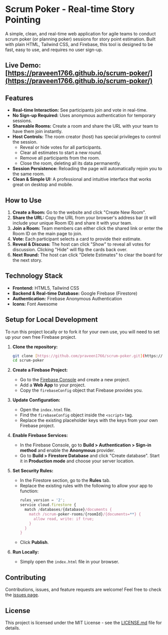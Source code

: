 # Scrum Poker - Real-time Story Pointing

A simple, clean, and real-time web application for agile teams to conduct scrum poker (or planning poker) sessions for story point estimation. Built with plain HTML, Tailwind CSS, and Firebase, this tool is designed to be fast, easy to use, and requires no user sign-up.

**Live Demo:** [https://praveen1766.github.io/scrum-poker/](https://praveen1766.github.io/scrum-poker/)
---

## Features

-   **Real-time Interaction:** See participants join and vote in real-time.
-   **No Sign-up Required:** Uses anonymous authentication for temporary sessions.
-   **Shareable Rooms:** Create a room and share the URL with your team to have them join instantly.
-   **Host Controls:** The room creator (host) has special privileges to control the session.
    -   Reveal or hide votes for all participants.
    -   Clear all estimates to start a new round.
    -   Remove all participants from the room.
    -   Close the room, deleting all its data permanently.
-   **Session Persistence:** Reloading the page will automatically rejoin you to the same room.
-   **Clean & Simple UI:** A professional and intuitive interface that works great on desktop and mobile.

## How to Use

1.  **Create a Room:** Go to the website and click "Create New Room".
2.  **Share the URL:** Copy the URL from your browser's address bar (it will include your unique Room ID) and share it with your team.
3.  **Join a Room:** Team members can either click the shared link or enter the Room ID on the main page to join.
4.  **Vote:** Each participant selects a card to provide their estimate.
5.  **Reveal & Discuss:** The host can click "Show" to reveal all votes for discussion. Clicking "Hide" will flip the cards back over.
6.  **Next Round:** The host can click "Delete Estimates" to clear the board for the next story.

## Technology Stack

-   **Frontend:** HTML5, Tailwind CSS
-   **Backend & Real-time Database:** Google Firebase (Firestore)
-   **Authentication:** Firebase Anonymous Authentication
-   **Icons:** Font Awesome

## Setup for Local Development

To run this project locally or to fork it for your own use, you will need to set up your own free Firebase project.

1.  **Clone the repository:**
    ```bash
    git clone [https://github.com/praveen1766/scrum-poker.git](https://github.com/praveen1766/scrum-poker.git)
    cd scrum-poker
    ```

2.  **Create a Firebase Project:**
    -   Go to the [Firebase Console](https://firebase.google.com/) and create a new project.
    -   Add a **Web App** to your project.
    -   Copy the `firebaseConfig` object that Firebase provides you.

3.  **Update Configuration:**
    -   Open the `index.html` file.
    -   Find the `firebaseConfig` object inside the `<script>` tag.
    -   Replace the existing placeholder keys with the keys from your own Firebase project.

4.  **Enable Firebase Services:**
    -   In the Firebase Console, go to **Build > Authentication > Sign-in method** and enable the **Anonymous** provider.
    -   Go to **Build > Firestore Database** and click "Create database". Start it in **Production mode** and choose your server location.

5.  **Set Security Rules:**
    -   In the Firestore section, go to the **Rules** tab.
    -   Replace the existing rules with the following to allow your app to function:
        ```javascript
        rules_version = '2';
        service cloud.firestore {
          match /databases/{database}/documents {
            match /scrum-poker-rooms/{roomId}/{documents=**} {
              allow read, write: if true;
            }
          }
        }
        ```
    -   Click **Publish**.

6.  **Run Locally:**
    -   Simply open the `index.html` file in your browser.

## Contributing

Contributions, issues, and feature requests are welcome! Feel free to check the [issues page](https://github.com/praveen1766/scrum-poker/issues).

## License

This project is licensed under the MIT License - see the [LICENSE.md](LICENSE.md) file for details.
